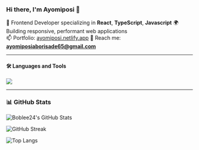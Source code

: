 ### Hi there, I'm Ayomiposi 👋

🎯 Frontend Developer specializing in **React**, **TypeScript**, **Javascript** 
🌍 Building responsive, performant web applications  
📫 Portfolio: [ayomiposi.netlify.app](https://ayomiposi.netlify.app)
💬 Reach me: **ayomiposiaborisade65@gmail.com**


---


#### 🛠️ Languages and Tools

<img src="https://skillicons.dev/icons?i=react,ts,js,redux,firebase,tailwind,html,css,git,github,vscode" />

---

### 📊 GitHub Stats

![Boblee24's GitHub Stats](https://github-readme-stats.vercel.app/api?username=Boblee24&show_icons=true&theme=react&hide=prs)

![GitHub Streak](https://github-readme-streak-stats.herokuapp.com/?user=Boblee24&theme=react)

![Top Langs](https://github-readme-stats.vercel.app/api/top-langs/?username=Boblee24&layout=compact&theme=react)
